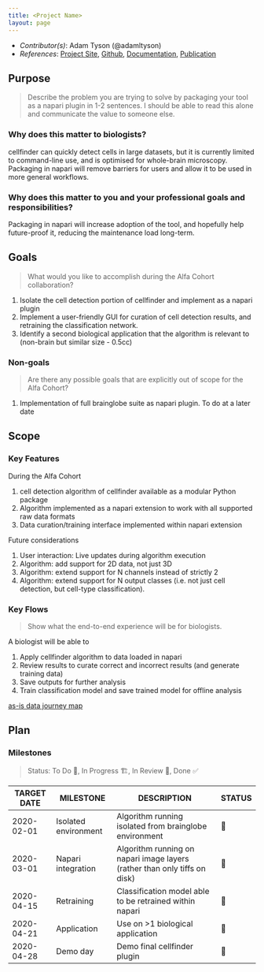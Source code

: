 ```yaml
---
title: <Project Name>
layout: page
---
```


- *Contributor(s)*: Adam Tyson (@adamltyson)
- *References*: [Project Site](https://cellfinder.info/), [Github](https://github.com/brainglobe/cellfinder), [Documentation](https://docs.brainglobe.info/cellfinder/introduction), [Publication](https://www.biorxiv.org/content/10.1101/2020.10.21.348771v1)

## Purpose

> Describe the problem you are trying to solve by packaging your tool as a napari plugin in 1-2 sentences.
I should be able to read this alone and communicate the value to someone else.

### Why does this matter to biologists?

cellfinder can quickly detect cells in large datasets, but it is currently limited to command-line use, and is optimised for whole-brain microscopy. Packaging in napari will remove barriers for users and allow it to be used in more general workflows.

### Why does this matter to you and your professional goals and responsibilities?

Packaging in napari will increase adoption of the tool, and hopefully help future-proof it, reducing the maintenance load long-term.

## Goals
> What would you like to accomplish during the Alfa Cohort collaboration?

1. Isolate the cell detection portion of cellfinder and implement as a napari plugin
2. Implement a user-friendly GUI for curation of cell detection results, and retraining the classification network.
3. Identify a second biological application that the algorithm is relevant to (non-brain but similar size - 0.5cc)

### Non-goals
> Are there any possible goals that are explicitly out of scope for the Alfa Cohort?

1. Implementation of full brainglobe suite as napari plugin. To do at a later date

## Scope

### Key Features

During the Alfa Cohort
1. cell detection algorithm of cellfinder available as a modular Python package
2. Algorithm implemented as a napari extension to work with all supported raw data formats
3. Data curation/training interface implemented within napari extension

Future considerations
1. User interaction: Live updates during algorithm execution
2. Algorithm: add support for 2D data, not just 3D
3. Algorithm: extend support for N channels instead of strictly 2
4. Algorithm: extend support for N output classes (i.e. not just cell detection, but cell-type classification).


### Key Flows

> Show what the end-to-end experience will be for biologists.

A biologist will be able to
1. Apply cellfinder algorithm to data loaded in napari
2. Review results to curate correct and incorrect results (and generate training data)
3. Save outputs for further analysis
4. Train classification model and save trained model for offline analysis

[as-is data journey map](https://app.mural.co/t/czi5873/m/czi5873/1607371500209/29a3b89046bc72883e18786888255bbd316822ef)

## Plan

### Milestones

> Status: To Do 📝, In Progress 🏗, In Review 🔎, Done ✅

| TARGET DATE 	| MILESTONE            	| DESCRIPTION                                                               	| STATUS 	|
|-------------	|----------------------	|---------------------------------------------------------------------------	|--------	|
| 2020-02-01  	| Isolated environment 	| Algorithm running isolated from brainglobe environment                    	|    📝   	|
| 2020-03-01  	| Napari integration   	| Algorithm running on napari image layers (rather than only tiffs on disk) 	|    📝   	|
| 2020-04-15  	| Retraining           	| Classification model able to be retrained within napari                   	|    📝   	|
| 2020-04-21  	| Application          	| Use on >1 biological application                                          	|    📝   	|
| 2020-04-28  	| Demo day             	| Demo final cellfinder plugin                                              	|    📝   	|
